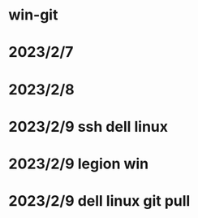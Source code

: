 <!--
 * @Author: likecanyon 1174578375@qq.com
 * @Date: 2023-02-07 17:01:22
 * @LastEditors: likecanyon 1174578375@qq.com
 * @LastEditTime: 2023-02-09 10:58:09
 * @FilePath: \win-git\readme.md
 * @Description: 这是默认设置,请设置`customMade`, 打开koroFileHeader查看配置 进行设置: https://github.com/OBKoro1/koro1FileHeader/wiki/%E9%85%8D%E7%BD%AE
-->
# win-git
# 2023/2/7
# 2023/2/8
# 2023/2/9 ssh dell linux
# 2023/2/9 legion win
# 2023/2/9 dell linux git pull
